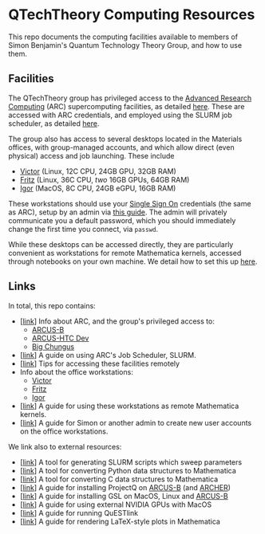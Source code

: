 
QTechTheory Computing Resources
===============================

This repo documents the computing facilities available to members of Simon Benjamin's Quantum Technology Theory Group, and how to use them.

## Facilities

The QTechTheory group has privileged access to the [Advanced Research Computing](https://www.arc.ox.ac.uk/) (ARC) supercomputing facilities, as detailed [here](arc.md). These are accessed with ARC credentials, and employed using the SLURM job scheduler, as detailed [here](slurmguide.md).

The group also has access to several desktops located in the Materials offices, with group-managed accounts, and which allow direct (even physical) access and job launching.
These include 
- [Victor](victor.md) (Linux, 12C CPU, 24GB GPU, 32GB RAM)
- [Fritz](fritz.md) (Linux, 36C CPU, *two* 16GB GPUs, 64GB RAM)
- [Igor](igor.md) (MacOS, 8C CPU, 24GB eGPU, 16GB RAM)

These workstations should use your [Single Sign On](https://help.it.ox.ac.uk/oxford-username-and-sso) credentials (the same as ARC), setup by an admin via [this guide](workstationsetup.md). The admin will privately communicate you a default password, which you should immediately change the first time you connect, via `passwd`.

While these desktops can be accessed directly, they are particularly convenient as workstations for remote Mathematica kernels, accessed through notebooks on your own machine. We detail how to set this up [here](remotemmakernel.md).

## Links
In total, this repo contains:
- [[link](arc.md)] Info about ARC, and the group's privileged access to:
  - [ARCUS-B](arcusB.md)
  - [ARCUS-HTC Dev](arcusHTCdev.md)
  - [Big Chungus](bigchungus.md)
- [[link](slurmguide.md)] A guide on using ARC's Job Scheduler, SLURM.
- [[link](remotetips.md)] Tips for accessing these facilities remotely
- Info about the office workstations:
  - [Victor](victor.md)
  - [Fritz](fritz.md)
  - [Igor](igor.md)
- [[link](remotemmakernel.md)] A guide for using these workstations as remote Mathematica kernels.
- [[link](workstationsetup.md)] A guide for Simon or another admin to create new user accounts on the office workstations.

We link also to external resources:
- [[link](https://github.com/TysonRayJones/PythonTools/tree/master/slurm_param_sweeper)] A tool for generating SLURM scripts which sweep parameters
- [[link](https://github.com/TysonRayJones/PythonTools/tree/master/mathematica)] A tool for converting Python data structures to Mathematica
- [[link](https://github.com/TysonRayJones/CTools/tree/master/mathematica)] A tool for converting C data structures to Mathematica
- [[link](https://gist.github.com/TysonRayJones/5d31bfd5dbf6d8417e345f32225db712)] A guide for installing ProjectQ on [ARCUS-B](arcusB.md) (and [ARCHER](https://www.archer.ac.uk/))
- [[link](https://gist.github.com/TysonRayJones/af7bedcdb8dc59868c7966232b4da903)] A guide for installing GSL on MacOS, Linux and [ARCUS-B](arcusB.md)
- [[link](https://gist.github.com/TysonRayJones/29a1f3a4f773dbe3aaae36a65343830b)] A guide for using external NVIDIA GPUs with MacOS
- [[link](https://github.com/QTechTheory/QuESTlink/blob/master/Doc/README.md)] A guide for running QuESTlink
- [[link](https://gist.github.com/TysonRayJones/42d4fb572e97e53309ca9d8b04240622)] A guide for rendering LaTeX-style plots in Mathematica